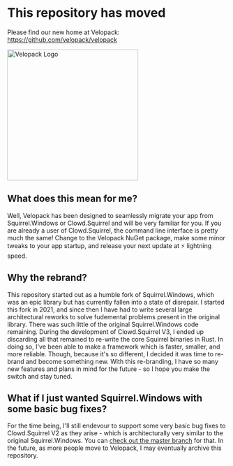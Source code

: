 # This repository has moved

Please find our new home at Velopack: https://github.com/velopack/velopack

<a href="https://github.com/velopack/velopack">
<picture>
  <source media="(prefers-color-scheme: dark)" srcset="https://raw.githubusercontent.com/velopack/velopack/master/docfx/images/velopack-white.svg">
  <img alt="Velopack Logo" src="https://raw.githubusercontent.com/velopack/velopack/master/docfx/images/velopack-black.svg" width="300">
</picture>
</a>

## What does this mean for me?
Well, Velopack has been designed to seamlessly migrate your app from Squirrel.Windows or Clowd.Squirrel and will be very familiar for you. If you are already a user of Clowd.Squirrel, the command line interface is pretty much the same! Change to the Velopack NuGet package, make some minor tweaks to your app startup, and release your next update at ⚡ lightning speed.

## Why the rebrand?
This repository started out as a humble fork of Squirrel.Windows, which was an epic library but has currently fallen into a state of disrepair. I started this fork in 2021, and since then I have had to write several large architectural reworks to solve fudemental problems present in the original library. There was such little of the original Squirrel.Windows code remaining. During the development of Clowd.Squirrel V3, I ended up discarding all that remained to re-write the core Squirrel binaries in Rust. In doing so, I've been able to make a framework which is faster, smaller, and more reliable. Though, because it's so different, I decided it was time to re-brand and become something new. With this re-branding, I have so many new features and plans in mind for the future - so I hope you make the switch and stay tuned.

## What if I just wanted Squirrel.Windows with some basic bug fixes?
For the time being, I'll still endevour to support some very basic bug fixes to Clowd.Squirrel V2 as they arise - which is architecturally very similar to the original Squirrel.Windows. You can [check out the master branch](https://github.com/clowd/Clowd.Squirrel/tree/master) for that. In the future, as more people move to Velopack, I may eventually archive this repository.
